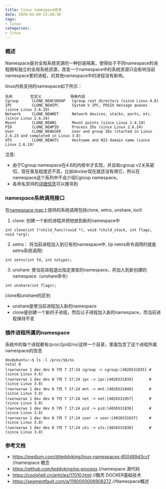 ```yaml
---
title: linux namespace技术
date: 2020-05-09 22:20:30
tags:
- linux
categories:
- linux
---
```


### 概述

Namespace是对全局系统资源的一种封装隔离，使得处于不同namespace的进程拥有独立的全局系统资源，改变一个namespace中的系统资源只会影响当前namespace里的进程，对其他namespace中的进程没有影响。

linux内核支持的namespace如下所示：
```
名称        宏定义             隔离内容                       
Cgroup      CLONE_NEWCGROUP   Cgroup root directory (since Linux 4.6)
IPC         CLONE_NEWIPC      System V IPC, POSIX message queues (since Linux 2.6.19)
Network     CLONE_NEWNET      Network devices, stacks, ports, etc. (since Linux 2.6.24)
Mount       CLONE_NEWNS       Mount points (since Linux 2.4.19)
PID         CLONE_NEWPID      Process IDs (since Linux 2.6.24)
User        CLONE_NEWUSER     User and group IDs (started in Linux 2.6.23 and completed in Linux 3.8)
UTS         CLONE_NEWUTS      Hostname and NIS domain name (since Linux 2.6.19)
```
注意:

- 由于Cgroup namespace在4.6的内核中才实现，并且和cgroup v2关系密切，现在普及程度还不高，比如docker现在就还没有用它，所以在namespace这个系列中不会介绍Cgroup namespace。
- 各命名空间的[详细信息](https://man7.org/linux/man-pages/man7)可以搜寻到

### namespace系统调用接口
在[namespace man](https://man7.org/linux/man-pages/man7/namespaces.7.html)上提供的系统调用包括clone, setns, unshare, ioctl

1. clone: 创建一个新的进程并把他放到新的namespace中
``` 
int clone(int (*child_func)(void *), void *child_stack, int flags, void *arg);
```

2. setns： 将当前进程加入到已有的namespace中, (ip netns命令调用的就是setns系统调用)
```
int setns(int fd, int nstype);
```

3. unshare: 使当前进程退出指定类型的namespace，并加入到新创建的namespace（unshare命令）
```
int unshare(int flags);
```

clone和unshare的区别
- unshare是使当前进程加入新的namespace
- clone是创建一个新的子进程，然后让子进程加入新的namespace，而当前进程保持不变

### 插件进程所属的namespace
系统中的每个进程都有/proc/[pid]/ns/这样一个目录，里面包含了这个进程所属namespace的信息
```
dev@ubuntu:~$ ls -l /proc/$$/ns     
total 0
lrwxrwxrwx 1 dev dev 0 7月 7 17:24 cgroup -> cgroup:[4026531835] #(since Linux 4.6)
lrwxrwxrwx 1 dev dev 0 7月 7 17:24 ipc -> ipc:[4026531839]       #(since Linux 3.0)
lrwxrwxrwx 1 dev dev 0 7月 7 17:24 mnt -> mnt:[4026531840]       #(since Linux 3.8)
lrwxrwxrwx 1 dev dev 0 7月 7 17:24 net -> net:[4026531957]       #(since Linux 3.0)
lrwxrwxrwx 1 dev dev 0 7月 7 17:24 pid -> pid:[4026531836]       #(since Linux 3.8)
lrwxrwxrwx 1 dev dev 0 7月 7 17:24 user -> user:[4026531837]     #(since Linux 3.8)
lrwxrwxrwx 1 dev dev 0 7月 7 17:24 uts -> uts:[4026531838]       #(since Linux 3.0)
```

### 参考文档
- https://medium.com/@teddyking/linux-namespaces-850489d3ccf   //namespace 概念
- https://github.com/teddyking/ns-process  //namespace 源代码
- https://coolshell.cn/articles/17010.html //酷壳 DOCKER基础技术
- https://segmentfault.com/a/1190000006908272 //Namespace概述

